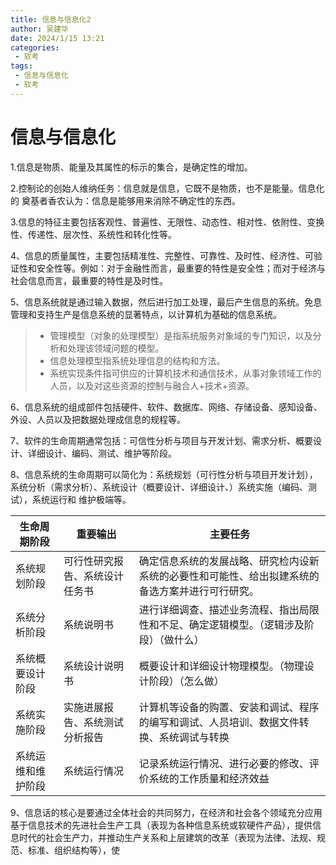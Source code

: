 ```yaml
---
title: 信息与信息化2
author: 吴建华
date: 2024/1/15 13:21
categories:
 - 软考
tags:
 - 信息与信息化
 - 软考
---
```

# 信息与信息化

1.信息是物质、能量及其属性的标示的集合，是确定性的增加。

2.控制论的创始人维纳任务：信息就是信息，它既不是物质，也不是能量。信息化的 奠基者香农认为：信息是能够用来消除不确定性的东西。

3.信息的特征主要包括客观性、普遍性、无限性、动态性、相对性、依附性、变换性、传递性、层次性、系统性和转化性等。

4、信息的质量属性，主要包括精准性、完整性、可靠性、及时性、经济性、可验证性和安全性等。例如：对于金融性而言，最重要的特性是安全性；而对于经济与社会信息而言，最重要的特性是及时性。

5、信息系统就是通过输入数据，然后进行加工处理，最后产生信息的系统。免息管理和支持生产是信息系统的显著特点，以计算机为基础的信息系统。

> * 管理模型（对象的处理模型）是指系统服务对象域的专门知识，以及分析和处理该领域问题的模型。
> * 信息处理模型指系统处理信息的结构和方法。
> * 系统实现条件指可供应的计算机技术和通信技术，从事对象领域工作的人员，以及对这些资源的控制与融合人+技术+资源。

6、信息系统的组成部件包括硬件、软件、数据库、网络、存储设备、感知设备、外设、人员以及把数据处理成信息的规程等。

7、软件的生命周期通常包括：可信性分析与项目与开发计划、需求分析、概要设计、详细设计、编码、测试、维护等阶段。

8、信息系统的生命周期可以简化为：系统规划（可行性分析与项目开发计划），系统分析（需求分析）、系统设计（概要设计、详细设计、）系统实施（编码、测试），系统运行和 维护极端等。

| 生命周期阶段       | 重要输出                       | 主要任务                                                                                         |
| ------------------ | ------------------------------ | ------------------------------------------------------------------------------------------------ |
| 系统规划阶段       | 可行性研究报告、系统设计任务书 | 确定信息系统的发展战略、研究检内设新系统的必要性和可能性、给出拟建系统的备选方案并进行可行研究。 |
| 系统分析阶段       | 系统说明书                     | 进行详细调查、描述业务流程、指出局限性和不足、确定逻辑模型。（逻辑涉及阶段）（做什么）           |
| 系统概要设计阶段   | 系统设计说明书                 | 概要设计和详细设计物理模型。（物理设计阶段）（怎么做）                                           |
| 系统实施阶段       | 实施进展报告、系统测试分析报告 | 计算机等设备的购置、安装和调试、程序的编写和调试、人员培训、数据文件转换、系统调试与转换         |
| 系统运维和维护阶段 | 系统运行情况                   | 记录系统运行情况、进行必要的修改、评价系统的工作质量和经济效益                                   |

9、信息话的核心是要通过全体社会的共同努力，在经济和社会各个领域充分应用基于信息技术的先进社会生产工具（表现为各种信息系统或软硬件产品），提供信息时代的社会生产力，并推动生产关系和上层建筑的改革（表现为法律、法规、规范、标准、组织结构等），使
